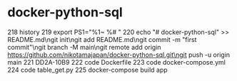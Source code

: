 # docker-python-sql

218  history
  219  export PS1="%1~ %# "
  220  echo "# docker-python-sql" >> README.md\ngit init\ngit add README.md\ngit commit -m "first commit"\ngit branch -M main\ngit remote add origin https://github.com/nikotamajapan/docker-python-sql.git\ngit push -u origin main
  221  DD2A-10B9
  222  code Dockerfile
  223  code docker-compose.yml
  224  code table_get.py
  225  docker-compose build app